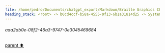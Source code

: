 ```yaml
---
file: /home/pedro/Documents/chatgpt_export/Markdown/Braille Graphics CFFI Library.md
heading_stack: <root> -> b0cd4ccf-b58a-4555-9f13-6b1a31814d25 -> System -> 5a574436-e9d1-4b97-a272-d099a8dccb99 -> System -> aaa20d14-8506-4527-a842-e8b226e754d5 -> User -> 52f2c2a1-f4d8-4c75-a363-e17d0de117dc -> Assistant -> aaa2146d-e69a-4754-a17c-ac579be36bda -> User -> 9fb3444e-a1db-43ec-8cb7-ff0bebf818c7 -> Assistant -> Braille in Unicode -> Bitwise Operations and Braille -> Coordinate Translation -> Algorithmic Considerations -> Next Steps -> aaa2ab0e-08f2-46a3-9747-0e3045469684
---
```

###### aaa2ab0e-08f2-46a3-9747-0e3045469684
[parent ⬆️](#9fb3444e-a1db-43ec-8cb7-ff0bebf818c7)
